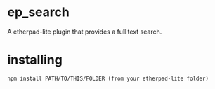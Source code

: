 ep_search
=======

A etherpad-lite plugin that provides a full text search.

# installing

    npm install PATH/TO/THIS/FOLDER (from your etherpad-lite folder)
